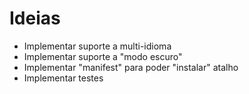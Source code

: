 
# Ideias

* Implementar suporte a multi-idioma
* Implementar suporte a "modo escuro"
* Implementar "manifest" para poder "instalar" atalho
* Implementar testes
